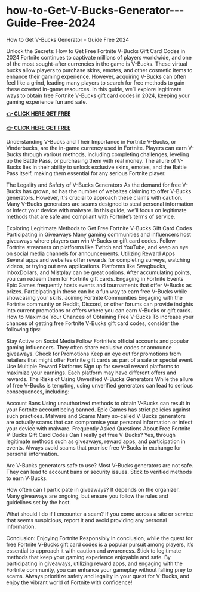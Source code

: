 # how-to-Get-V-Bucks-Generator---Guide-Free-2024

How to Get V-Bucks Generator - Guide Free 2024

Unlock the Secrets: How to Get Free Fortnite V-Bucks Gift Card Codes in 2024 Fortnite continues to captivate millions of players worldwide, and one of the most sought-after currencies in the game is V-Bucks. These virtual bucks allow players to purchase skins, emotes, and other cosmetic items to enhance their gaming experience. However, acquiring V-Bucks can often feel like a grind, leading many players to search for free methods to gain these coveted in-game resources. In this guide, we’ll explore legitimate ways to obtain free Fortnite V-Bucks gift card codes in 2024, keeping your gaming experience fun and safe.

**[👉 CLICK HERE GET FREE](https://tinyurl.com/5933vpuw)**

**[👉 CLICK HERE GET FREE](https://tinyurl.com/5933vpuw)**

Understanding V-Bucks and Their Importance in Fortnite V-Bucks, or Vinderbucks, are the in-game currency used in Fortnite. Players can earn V-Bucks through various methods, including completing challenges, leveling up the Battle Pass, or purchasing them with real money. The allure of V-Bucks lies in their ability to unlock exclusive skins, emotes, and the Battle Pass itself, making them essential for any serious Fortnite player.

The Legality and Safety of V-Bucks Generators As the demand for free V-Bucks has grown, so has the number of websites claiming to offer V-Bucks generators. However, it's crucial to approach these claims with caution. Many V-Bucks generators are scams designed to steal personal information or infect your device with malware. In this guide, we’ll focus on legitimate methods that are safe and compliant with Fortnite’s terms of service.

Exploring Legitimate Methods to Get Free Fortnite V-Bucks Gift Card Codes Participating in Giveaways Many gaming communities and influencers host giveaways where players can win V-Bucks or gift card codes. Follow Fortnite streamers on platforms like Twitch and YouTube, and keep an eye on social media channels for announcements. Utilizing Reward Apps Several apps and websites offer rewards for completing surveys, watching videos, or trying out new applications. Platforms like Swagbucks, InboxDollars, and Mistplay can be great options. After accumulating points, you can redeem them for Fortnite gift cards. Engaging in Fortnite Events Epic Games frequently hosts events and tournaments that offer V-Bucks as prizes. Participating in these can be a fun way to earn free V-Bucks while showcasing your skills. Joining Fortnite Communities Engaging with the Fortnite community on Reddit, Discord, or other forums can provide insights into current promotions or offers where you can earn V-Bucks or gift cards. How to Maximize Your Chances of Obtaining Free V-Bucks To increase your chances of getting free Fortnite V-Bucks gift card codes, consider the following tips:

Stay Active on Social Media Follow Fortnite’s official accounts and popular gaming influencers. They often share exclusive codes or announce giveaways. Check for Promotions Keep an eye out for promotions from retailers that might offer Fortnite gift cards as part of a sale or special event. Use Multiple Reward Platforms Sign up for several reward platforms to maximize your earnings. Each platform may have different offers and rewards. The Risks of Using Unverified V-Bucks Generators While the allure of free V-Bucks is tempting, using unverified generators can lead to serious consequences, including:

Account Bans Using unauthorized methods to obtain V-Bucks can result in your Fortnite account being banned. Epic Games has strict policies against such practices. Malware and Scams Many so-called V-Bucks generators are actually scams that can compromise your personal information or infect your device with malware. Frequently Asked Questions About Free Fortnite V-Bucks Gift Card Codes Can I really get free V-Bucks? Yes, through legitimate methods such as giveaways, reward apps, and participation in events. Always avoid scams that promise free V-Bucks in exchange for personal information.

Are V-Bucks generators safe to use? Most V-Bucks generators are not safe. They can lead to account bans or security issues. Stick to verified methods to earn V-Bucks.

How often can I participate in giveaways? It depends on the organizer. Many giveaways are ongoing, but ensure you follow the rules and guidelines set by the host.

What should I do if I encounter a scam? If you come across a site or service that seems suspicious, report it and avoid providing any personal information.

Conclusion: Enjoying Fortnite Responsibly In conclusion, while the quest for free Fortnite V-Bucks gift card codes is a popular pursuit among players, it’s essential to approach it with caution and awareness. Stick to legitimate methods that keep your gaming experience enjoyable and safe. By participating in giveaways, utilizing reward apps, and engaging with the Fortnite community, you can enhance your gameplay without falling prey to scams. Always prioritize safety and legality in your quest for V-Bucks, and enjoy the vibrant world of Fortnite with confidence!
